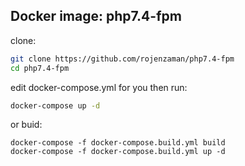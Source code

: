 ## Docker image: php7.4-fpm

clone:

```bash
git clone https://github.com/rojenzaman/php7.4-fpm
cd php7.4-fpm
```

edit docker-compose.yml for you then run:

```bash
docker-compose up -d
```

or buid:

```
docker-compose -f docker-compose.build.yml build 
docker-compose -f docker-compose.build.yml up -d
```
